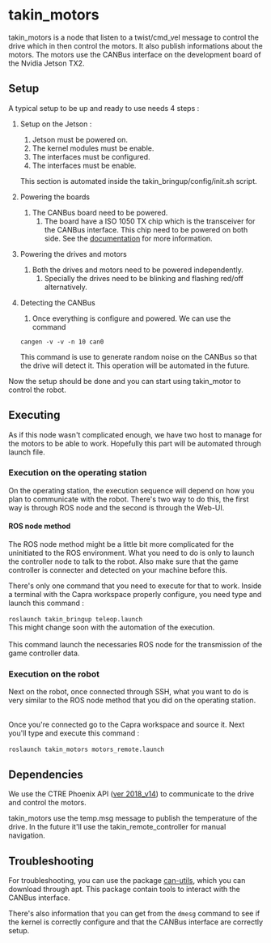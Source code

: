 # takin_motors
takin_motors is a node that listen to a twist/cmd_vel message to control the drive which in then control the motors. 
It also publish informations about the motors. The motors use the CANBus interface on the development board of the 
Nvidia Jetson TX2.

## Setup
A typical setup to be up and ready to use needs 4 steps :

1. Setup on the Jetson : 
    1. Jetson must be powered on.
    2. The kernel modules must be enable.
    3. The interfaces must be configured. 
    4. The interfaces must be enable.
    
    This section is automated inside the takin_bringup/config/init.sh script.
2. Powering the boards
    1. The CANBus board need to be powered.
        1. The board have a ISO 1050 TX chip which is the transceiver for the CANBus interface. This chip need to be 
        powered on both side. See the [documentation](http://www.ti.com/lit/ds/symlink/iso1050.pdf) for more 
        information.
3. Powering the drives and motors
    1. Both the drives and motors need to be powered independently.
        1. Specially the drives need to be blinking and flashing red/off alternatively.
4. Detecting the CANBus
    1. Once everything is configure and powered. We can use the command  
    ```console
    cangen -v -v -n 10 can0 
    ```
    This command is use to generate random noise on the CANBus so that the drive will detect it.
    This operation will be automated in the future.
    
Now the setup should be done and you can start using takin_motor to control the robot.

   
## Executing
As if this node wasn't complicated enough, we have two host to manage 
for the motors to be able to work. Hopefully this part will be automated
through launch file. 
### Execution on the operating station
On the operating station, the execution sequence will depend on how you 
plan to communicate with the robot. There's two way to do this, the first 
way is through ROS node and the second is through the Web-UI.
#### ROS node method
The ROS node method might be a little bit more complicated for the uninitiated
to the ROS environment. What you need to do is only to launch the controller
node to talk to the robot. Also make sure that the game controller is 
connecter and detected on your machine before this.

There's only one command that you need to execute for that to work. 
Inside a terminal with the Capra workspace properly configure, you need 
type and launch this command : 
<br/>
<br/>
`roslaunch takin_bringup teleop.launch`
<br/>
This might change soon with the automation of the execution.
<br/>
<br/>
This command launch the necessaries ROS node for the transmission of the 
game controller data. 
### Execution on the robot
Next on the robot, once connected through SSH, what you want to do is 
very similar to the ROS node method that you did on the operating station.
<br/>
<br/>

Once you're connected go to the Capra workspace and source it. Next you'll 
type and execute this command : 
<br/>
<br/>
`roslaunch takin_motors motors_remote.launch`

## Dependencies
 We use the CTRE Phoenix API 
([ver 2018_v14](http://www.ctr-electronics.com/downloads/api/cpp/html/index.html)) to communicate to the drive and 
control the motors. 

takin_motors use the temp.msg message to publish the temperature of the drive. In the future it'll use the 
takin_remote_controller for manual navigation. 
## Troubleshooting

For troubleshooting, you can use the package [can-utils](https://github.com/linux-can/can-utils), which you can download
through apt. This package contain tools to interact with the CANBus interface.

There's also information that you can get from the `dmesg` command to 
see if the kernel is correctly configure and that the CANBus interface
are correctly setup. 

